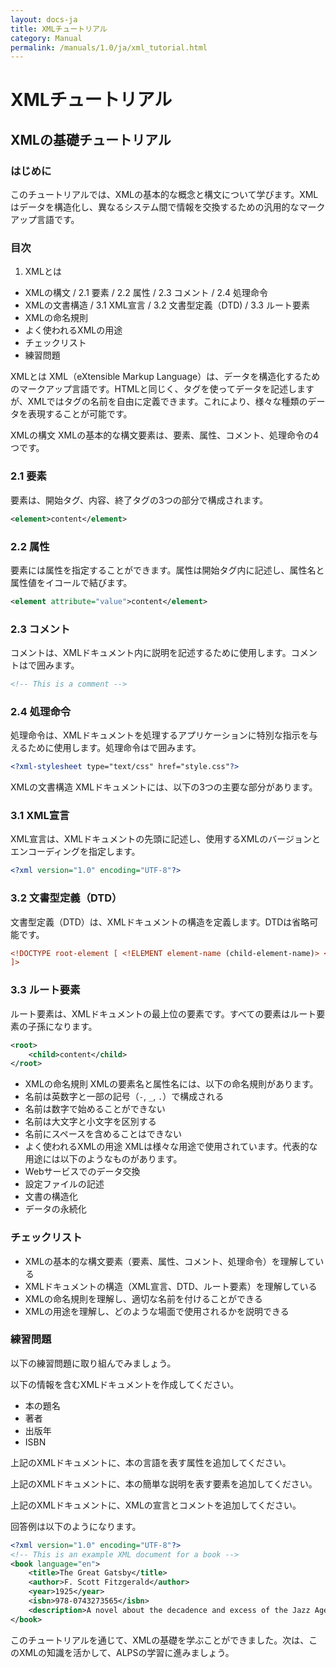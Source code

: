 ```yaml
---
layout: docs-ja
title: XMLチュートリアル
category: Manual
permalink: /manuals/1.0/ja/xml_tutorial.html
---
```


# XMLチュートリアル

## XMLの基礎チュートリアル

### はじめに
このチュートリアルでは、XMLの基本的な概念と構文について学びます。XMLはデータを構造化し、異なるシステム間で情報を交換するための汎用的なマークアップ言語です。

### 目次

1. XMLとは
*  XMLの構文 / 2.1 要素 / 2.2 属性 / 2.3 コメント / 2.4 処理命令
* XMLの文書構造 / 3.1 XML宣言 / 3.2 文書型定義（DTD) / 3.3 ルート要素
* XMLの命名規則
*  よく使われるXMLの用途
* チェックリスト
* 練習問題

XMLとは XML（eXtensible Markup Language）は、データを構造化するためのマークアップ言語です。HTMLと同じく、タグを使ってデータを記述しますが、XMLではタグの名前を自由に定義できます。これにより、様々な種類のデータを表現することが可能です。

XMLの構文 XMLの基本的な構文要素は、要素、属性、コメント、処理命令の4つです。

### 2.1 要素
要素は、開始タグ、内容、終了タグの3つの部分で構成されます。

```xml
<element>content</element>
```

### 2.2 属性

要素には属性を指定することができます。属性は開始タグ内に記述し、属性名と属性値をイコールで結びます。

```xml
<element attribute="value">content</element>
```

### 2.3 コメント

コメントは、XMLドキュメント内に説明を記述するために使用します。コメントは<!-- と -->で囲みます。

```xml
<!-- This is a comment -->
```

### 2.4 処理命令

処理命令は、XMLドキュメントを処理するアプリケーションに特別な指示を与えるために使用します。処理命令は<? と ?>で囲みます。

```xml
<?xml-stylesheet type="text/css" href="style.css"?>
```
XMLの文書構造 XMLドキュメントには、以下の3つの主要な部分があります。

### 3.1 XML宣言

XML宣言は、XMLドキュメントの先頭に記述し、使用するXMLのバージョンとエンコーディングを指定します。

```xml
<?xml version="1.0" encoding="UTF-8"?>
```

### 3.2 文書型定義（DTD）
文書型定義（DTD）は、XMLドキュメントの構造を定義します。DTDは省略可能です。

```xml
<!DOCTYPE root-element [ <!ELEMENT element-name (child-element-name)> <!ATTLIST element-name attribute-name attribute-type default-value>
]>
```

### 3.3 ルート要素

ルート要素は、XMLドキュメントの最上位の要素です。すべての要素はルート要素の子孫になります。

```xml
<root>
    <child>content</child>
</root>
```

* XMLの命名規則 XMLの要素名と属性名には、以下の命名規則があります。
* 名前は英数字と一部の記号（`-`, `_`, `.`）で構成される
* 名前は数字で始めることができない
* 名前は大文字と小文字を区別する
* 名前にスペースを含めることはできない
* よく使われるXMLの用途 XMLは様々な用途で使用されています。代表的な用途には以下のようなものがあります。
* Webサービスでのデータ交換
* 設定ファイルの記述
* 文書の構造化
* データの永続化 

### チェックリスト
* XMLの基本的な構文要素（要素、属性、コメント、処理命令）を理解している
* XMLドキュメントの構造（XML宣言、DTD、ルート要素）を理解している
* XMLの命名規則を理解し、適切な名前を付けることができる
* XMLの用途を理解し、どのような場面で使用されるかを説明できる

### 練習問題

以下の練習問題に取り組んでみましょう。


以下の情報を含むXMLドキュメントを作成してください。

* 本の題名
* 著者
* 出版年
* ISBN

上記のXMLドキュメントに、本の言語を表す属性を追加してください。

上記のXMLドキュメントに、本の簡単な説明を表す要素を追加してください。

上記のXMLドキュメントに、XMLの宣言とコメントを追加してください。

回答例は以下のようになります。

```xml
<?xml version="1.0" encoding="UTF-8"?> 
<!-- This is an example XML document for a book -->
<book language="en">
    <title>The Great Gatsby</title>
    <author>F. Scott Fitzgerald</author>
    <year>1925</year> 
    <isbn>978-0743273565</isbn>
    <description>A novel about the decadence and excess of the Jazz Age.</description>
</book>
```

このチュートリアルを通じて、XMLの基礎を学ぶことができました。次は、このXMLの知識を活かして、ALPSの学習に進みましょう。
